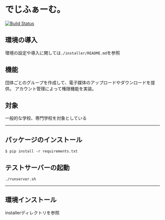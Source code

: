 # でじふぁーむ。

[![Build Status](https://travis-ci.org/NAKKA-K/degifarm.svg?branch=master)](https://travis-ci.org/NAKKA-K/degifarm)

## 環境の導入
環境の設定や導入に関しては`./installer/README.md`を参照  

## 機能
団体ごとのグループを作成して、電子媒体のアップロードやダウンロードを提供。
アカウント管理によって権限機能を実装。

## 対象
一般的な学校、専門学校を対象としている

---

## パッケージのインストール

    $ pip install -r requirements.txt

## テストサーバーの起動

    ./runserver.sh

---

## 環境インストール
installerディレクトリを参照
